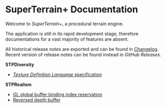 # SuperTerrain+ Documentation

Welcome to *SuperTerrain+*, a procedural terrain engine.

The application is still in its rapid development stage, therefore documentations for a vast majority of features are absent.

All historical release notes are exported and can be found in [Changelog](https://github.com/stephen-hqxu/superterrainplus/tree/master/Documentation/Changelog). Recent version of release notes can be found instead in *GitHub Releases*.

**STPDiversity**

- [*Texture Definition Language* specification](https://github.com/stephen-hqxu/superterrainplus/blob/master/Documentation/tdl-specification.md)

**STPRealism**

- [GL global buffer binding index reservation](https://github.com/stephen-hqxu/superterrainplus/blob/master/Documentation/gl-global-buffer-usage.md)
- [Reversed depth buffer](https://github.com/stephen-hqxu/superterrainplus/blob/master/Documentation/reversed-depth-buffer.md)